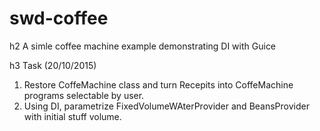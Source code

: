 # swd-coffee
h2 A simle coffee machine example demonstrating DI with Guice

h3 Task (20/10/2015)

1. Restore CoffeMachine class and turn Recepits into CoffeMachine programs selectable by user.
2. Using DI, parametrize FixedVolumeWAterProvider and BeansProvider with initial stuff volume. 
